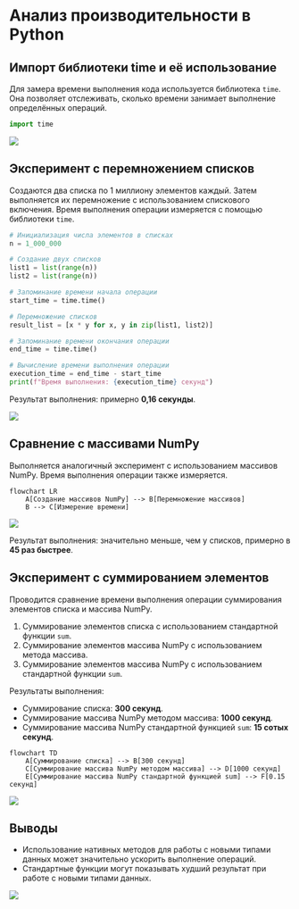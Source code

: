 # Анализ производительности в Python

## Импорт библиотеки time и её использование

Для замера времени выполнения кода используется библиотека `time`. Она позволяет отслеживать, сколько времени занимает выполнение определённых операций.

```python
import time
```

![](images/LEC_01_PART_04_P/000010s_top_7.jpg)

## Эксперимент с перемножением списков

Создаются два списка по 1 миллиону элементов каждый. Затем выполняется их перемножение с использованием спискового включения. Время выполнения операции измеряется с помощью библиотеки `time`.

```python
# Инициализация числа элементов в списках
n = 1_000_000

# Создание двух списков
list1 = list(range(n))
list2 = list(range(n))

# Запоминание времени начала операции
start_time = time.time()

# Перемножение списков
result_list = [x * y for x, y in zip(list1, list2)]

# Запоминание времени окончания операции
end_time = time.time()

# Вычисление времени выполнения операции
execution_time = end_time - start_time
print(f"Время выполнения: {execution_time} секунд")
```

Результат выполнения: примерно **0,16 секунды**.

![](images/LEC_01_PART_04_P/000110s_top_5.jpg)

## Сравнение с массивами NumPy

Выполняется аналогичный эксперимент с использованием массивов NumPy. Время выполнения операции также измеряется.

```mermaid
flowchart LR
    A[Создание массивов NumPy] --> B[Перемножение массивов]
    B --> C[Измерение времени]
```

![](images/LEC_01_PART_04_P/000159s_top_4.jpg)

Результат выполнения: значительно меньше, чем у списков, примерно в **45 раз быстрее**.

## Эксперимент с суммированием элементов

Проводится сравнение времени выполнения операции суммирования элементов списка и массива NumPy.

1. Суммирование элементов списка с использованием стандартной функции `sum`.
2. Суммирование элементов массива NumPy с использованием метода массива.
3. Суммирование элементов массива NumPy с использованием стандартной функции `sum`.

Результаты выполнения:
- Суммирование списка: **300 секунд**.
- Суммирование массива NumPy методом массива: **1000 секунд**.
- Суммирование массива NumPy стандартной функцией `sum`: **15 сотых секунд**.

```mermaid
flowchart TD
    A[Суммирование списка] --> B[300 секунд]
    C[Суммирование массива NumPy методом массива] --> D[1000 секунд]
    E[Суммирование массива NumPy стандартной функцией sum] --> F[0.15 секунд]
```

![](images/LEC_01_PART_04_P/000259s_top_2.jpg)

## Выводы

- Использование нативных методов для работы с новыми типами данных может значительно ускорить выполнение операций.
- Стандартные функции могут показывать худший результат при работе с новыми типами данных.

![](images/LEC_01_PART_04_P/000319s_top_1.jpg)